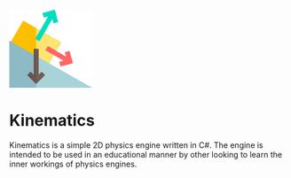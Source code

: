 <p align="left"><img src="logo.png" width="150" title="Kinematics"></p>

# Kinematics
Kinematics is a simple 2D physics engine written in C#. The engine is intended to be used in an educational manner by other looking to learn the inner workings of physics engines.
